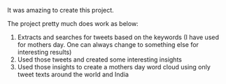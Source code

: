 It was amazing to create this project.

The project pretty much does work as below:
1. Extracts and searches for tweets based on the keywords (I have used for mothers day. One can always change to something else for interesting results)
2. Used those tweets and created some interesting insights
3. Used those insights to create a mothers day word cloud using only tweet texts around the world and India
